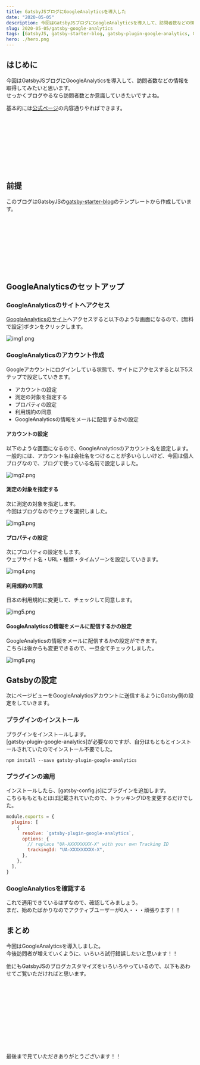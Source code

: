 ```yaml
---
title: GatsbyJSブログにGoogleAnalyticsを導入した
date: "2020-05-05"
description: 今回はGatsbyJSブログにGoogleAnalyticsを導入して、訪問者数などの情報を取得してみたいと思います。せっかくブログやるなら訪問者数とか意識していきたいですよね。
slug: 2020-05-05/gatsby-google-analytics
tags: [GatsbyJS, gatsby-starter-blog, gatsby-plugin-google-analytics, GoogleAnalytics]
hero: ./hero.png
---
```


## はじめに 

今回はGatsbyJSブログにGoogleAnalyticsを導入して、訪問者数などの情報を取得してみたいと思います。<br>
せっかくブログやるなら訪問者数とか意識していきたいですよね。

基本的には[公式ページ](https://www.gatsbyjs.org/docs/adding-analytics/)の内容通りやればできます。

<div class="iframely-embed"><div class="iframely-responsive" style="height: 140px; padding-bottom: 0;"><a href="https://www.gatsbyjs.org/docs/adding-analytics/" data-iframely-url="//cdn.iframe.ly/txCWXWK"></a></div></div>

## 前提

このブログはGatsbyJSの[gatsby-starter-blog](https://www.gatsbyjs.org/starters/gatsbyjs/gatsby-starter-blog/)のテンプレートから作成しています。

<div class="iframely-embed"><div class="iframely-responsive" style="height: 140px; padding-bottom: 0;"><a href="https://www.gatsbyjs.org/starters/gatsbyjs/gatsby-starter-blog/" data-iframely-url="//cdn.iframe.ly/qjUJkBu?iframe=card-small"></a></div></div>

## GoogleAnalyticsのセットアップ

### GoogleAnalyticsのサイトへアクセス

[GooglaAnalyticsのサイト](https://analytics.google.com/)へアクセスすると以下のような画面になるので、[無料で設定]ボタンをクリックします。

![img1.png](img1.png)

### GoogleAnalyticsのアカウント作成

Googleアカウントにログインしている状態で、サイトにアクセスすると以下5ステップで設定していきます。

* アカウントの設定
* 測定の対象を指定する
* プロパティの設定
* 利用規約の同意
* GoogleAnalyticsの情報をメールに配信するかの設定

#### アカウントの設定

以下のような画面になるので、GoogleAnalyticsのアカウント名を設定します。<br>
一般的には、アカウント名は会社名をつけることが多いらしいけど、今回は個人ブログなので、ブログで使っている名前で設定しました。

![img2.png](img2.png)

#### 測定の対象を指定する

次に測定の対象を指定します。<br>
今回はブログなのでウェブを選択しました。

![img3.png](img3.png)

#### プロパティの設定

次にプロパティの設定をします。<br>
ウェブサイト名・URL・種類・タイムゾーンを設定していきます。

![img4.png](img4.png)

#### 利用規約の同意

日本の利用規約に変更して、チェックして同意します。

![img5.png](img5.png)

#### GoogleAnalyticsの情報をメールに配信するかの設定

GoogleAnalyticsの情報をメールに配信するかの設定ができます。<br>
こちらは後からも変更できるので、一旦全てチェックしました。

![img6.png](img6.png)

## Gatsbyの設定

次にページビューをGoogleAnalyticsアカウントに送信するようにGatsby側の設定をしていきます。

### プラグインのインストール

プラグインをインストールします。<br>
[gatsby-plugin-google-analytics]が必要なのですが、自分はもともとインストールされていたのでインストール不要でした。

```
npm install --save gatsby-plugin-google-analytics
```

### プラグインの適用

インストールしたら、[gatsby-config.js]にプラグインを追加します。<br>
こちらももともとほぼ記載されていたので、トラッキングIDを変更するだけでした。

```js:title=gatsby-config.js
module.exports = {
  plugins: [
    {
      resolve: `gatsby-plugin-google-analytics`,
      options: {
        // replace "UA-XXXXXXXXX-X" with your own Tracking ID
        trackingId: "UA-XXXXXXXXX-X",
      },
    },
  ],
}
```

### GoogleAnalyticsを確認する

これで適用できているはずなので、確認してみましょう。<br>
まだ、始めたばかりなのでアクティブユーザーが0人・・・頑張ります！！

## まとめ

今回はGoogleAnalyticsを導入しました。<br>
今後訪問者が増えていくように、いろいろ試行錯誤したいと思います！！

他にもGatsbyJSのブログカスタマイズをいろいろやっているので、以下もあわせてご覧いただければと思います。

<div class="iframely-embed"><div class="iframely-responsive" style="height: 140px; padding-bottom: 0;"><a href="https://rpf-noblog.com/tags/gatsby-js/" data-iframely-url="//cdn.iframe.ly/5j7eIPT"></a></div></div>


<br>
<br>

最後まで見ていただきありがとうございます！！
